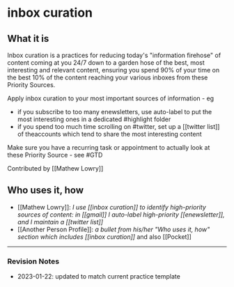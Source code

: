 # inbox curation

## What it is
Inbox curation is a practices for reducing today's "information firehose" of content coming at you 24/7 down to a garden hose of the best, most interesting and relevant content, ensuring you spend 90% of your time on the best 10% of the content reaching your various inboxes from these Priority Sources.

Apply inbox curation to your most important sources of information - eg

* if you subscribe to too many enewsletters, use auto-label to put the most interesting ones in a dedicated #highlight folder
* if you spend too much time scrolling on #twitter, set up a [[twitter list]] of theaccounts which tend to share the most interesting content

Make sure you have a recurring task or appointment to actually look at these Priority Source - see #GTD

Contributed by [[Mathew Lowry]]

## Who uses it, how

* [[Mathew Lowry]]: *I use  [[inbox curation]] to identify high-priority sources of content: in [[gmail]] I auto-label high-priority [[enewsletter]], and I maintain a [[twitter list]]*
* [[Another Person Profile]]: *a bullet from his/her "Who uses it, how" section which includes [[inbox curation]]* and also [[Pocket]]


---

### Revision Notes

* 2023-01-22: updated to match current practice template